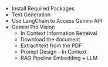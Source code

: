 - Install Required Packages
- Text Generation
- Use LangChain to Access Gemini API
- Gemini Pro Vision
  - In Context Information Retreival
  - Download the document
  - Extract text from the PDF
  - Prompt Design - In Context
  - RAG Pipeline Embedding + LLM
